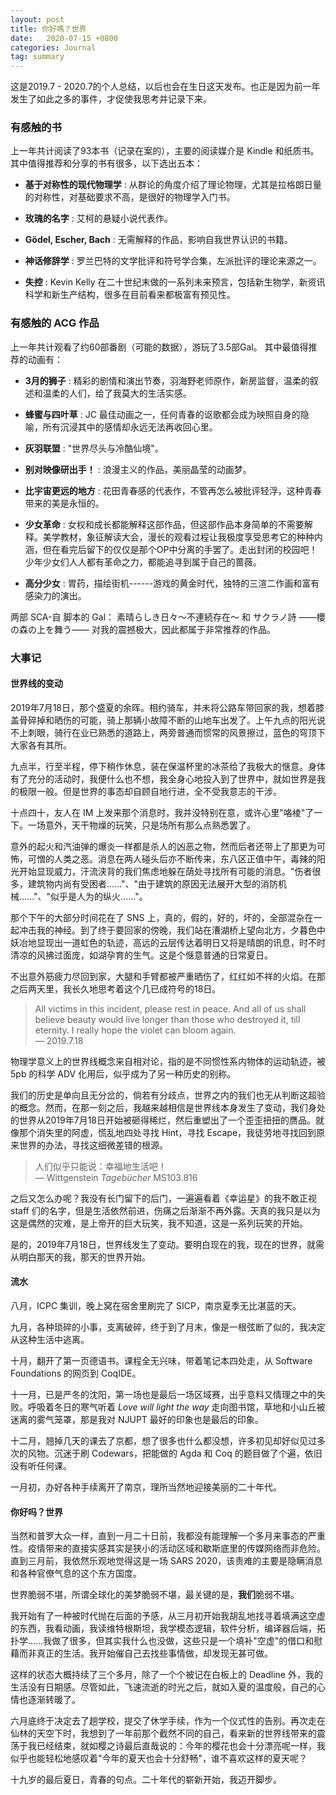 ```yaml
---
layout: post
title: 你好嗎？世界
date:   2020-07-15 +0800
categories: Journal
tag: summary
---
```


这是2019.7 - 2020.7的个人总结，以后也会在生日这天发布。也正是因为前一年发生了如此之多的事件，才促使我思考并记录下来。

### 有感触的书

上一年共计阅读了93本书（记录在案的），主要的阅读媒介是 Kindle 和纸质书。
其中值得推荐和分享的书有很多，以下选出五本：

* **基于对称性的现代物理学** : 从群论的角度介绍了理论物理，尤其是拉格朗日量的对称性，对基础要求不高，是很好的物理学入门书。

* **玫瑰的名字** : 艾柯的悬疑小说代表作。

* **Gödel, Escher, Bach** : 无需解释的作品，影响自我世界认识的书籍。

* **神话修辞学** : 罗兰巴特的文学批评和符号学合集，左派批评的理论来源之一。

* **失控** : Kevin Kelly 在二十世纪末做的一系列未来预言，包括新生物学，新资讯科学和新生产结构，很多在目前看来都极富有预见性。

### 有感触的 ACG 作品

上一年共计观看了约60部番剧（可能的数据），游玩了3.5部Gal。
其中最值得推荐的动画有：

* **3月的狮子** : 精彩的剧情和演出节奏，羽海野老师原作，新房监督，温柔的叙述和温柔的人们，给了我莫大的生活实感。

* **蜂蜜与四叶草** : JC 最佳动画之一，任何青春的讴歌都会成为映照自身的隐喻，所有沉浸其中的感情却永远无法再收回心里。

* **灰羽联盟** : "世界尽头与冷酷仙境"。

* **别对映像研出手！** : 浪漫主义的作品，美丽晶莹的动画梦。

* **比宇宙更远的地方** : 花田青春感的代表作，不管再怎么被批评轻浮，这种青春带来的美是永恒的。

* **少女革命** : 女权和成长都能解释这部作品，但这部作品本身简单的不需要解释。美学教材，象征解读大会，漫长的观看过程让我极度享受思考它的种种内涵，但在看完后留下的仅仅是那个OP中分离的手罢了。走出封闭的校园吧！少年少女们人人都有革命之力，都能追寻到属于自己的蔷薇。

* **高分少女** : 胃药，描绘街机------游戏的黄金时代，独特的三渲二作画和富有感染力的演出。

两部 SCA-自 脚本的 Gal： 素晴らしき日々～不連続存在～ 和 サクラノ詩 ——櫻の森の上を舞う—— 对我的震撼极大，因此都属于非常推荐的作品。

### 大事记

#### 世界线的变动

2019年7月18日，那个盛夏的余晖。相约骑车，并未将公路车带回家的我，想着膝盖骨碎掉和晒伤的可能，骑上那辆小故障不断的山地车出发了。上午九点的阳光说不上刺眼，骑行在业已熟悉的道路上，两旁普通而惯常的风景擦过，蓝色的穹顶下大家各有其所。

九点半，行至半程，停下稍作休息，装在保温杯里的冰茶给了我极大的惬意。身体有了充分的活动时，我便什么也不想，我全身心地投入到了世界中，就如世界是我的极限一般。但是世界的事态却自顾自地行进，全不受我意志的干涉。

十点四十，友人在 IM 上发来那个消息时，我并没特别在意，或许心里"咯棱"了一下。一场意外，天干物燥的玩笑，只是场所有那么点熟悉罢了。

意外的起火和汽油弹的爆炎一样都是杀人的凶恶之物，然而后者还带上了那更为可怖，可憎的人类之恶。消息在两人碰头后亦不断传来，东八区正值中午，毒辣的阳光开始显现威力，汗流浃背的我们焦虑地躲在荫处寻找所有可能的消息。"伤者很多，建筑物内尚有受困者......"、"由于建筑的原因无法展开大型的消防机械......"、"似乎是人为的纵火......"。

那个下午的大部分时间花在了 SNS 上，真的，假的，好的，坏的，全部混杂在一起冲击我的神经。到了终于要回家的傍晚，我们站在漕湖桥上望向北方，夕暮色中妖冶地显现出一道虹色的轨迹，高远的云层传达着明日又将是晴朗的讯息，时不时清凉的风拂过面庞，如湖孕育的生气。这是个惬意普通的日常夏日。

不出意外筋疲力尽回到家，大腿和手臂都被严重晒伤了，红红如不祥的火焰。在那之后两天里，我长久地思考着这个几已成符号的18日。

> All victims in this incident, please rest in peace. And all of us shall believe beauty would live longer than those who destroyed it, till eternity. I really hope the violet can bloom again.<br>— 2019.7.18

物理学意义上的世界线概念来自相对论，指的是不同惯性系内物体的运动轨迹，被 5pb 的科学 ADV 化用后，似乎成为了另一种历史的别称。

我们的历史是单向且无分岔的，倘若有分歧点，世界之内的我们也无从判断这超验的概念。然而，在那一刻之后，我越来越相信是世界线本身发生了变动，我们身处的世界从2019年7月18日开始被砸得稀烂，然后重塑出了一个歪歪扭扭的赝品。就像那个消失里的阿虚，慌乱地四处寻找 Hint，寻找 Escape，我徒劳地寻找回到原来世界的办法，寻找这细微差错的根源。

> 人们似乎只能说：幸福地生活吧！<br>— Wittgenstein *Tagebücher* MS103.816

之后又怎么办呢？我没有长门留下的后门，一遍遍看着《幸运星》的我不敢正视 staff 们的名字，但是生活依然前进，伤痛之后渐渐不再外露。天真的我只是以为这是偶然的灾难，是上帝开的巨大玩笑，我不知道，这是一系列玩笑的开始。

是的，2019年7月18日，世界线发生了变动。要明白现在的我，现在的世界，就需从明白那天的我，那天的世界开始。

#### 流水

八月，ICPC 集训，晚上窝在宿舍里刷完了 SICP，南京夏季无比湛蓝的天。

九月，各种琐碎的小事，支离破碎，终于到了月末，像是一根弦断了似的，我决定从这种生活中逃离。

十月，翻开了第一页德语书。课程全无兴味，带着笔记本四处走，从 Software Foundations 的网页到 CoqIDE。

十一月，已是严冬的沈阳，第一场也是最后一场区域赛，出乎意料又情理之中的失败。呼吸着冬日的寒气听着 *Love will light the way* 走向图书馆，草地和小山丘被迷离的雾气笼罩，那是我对 NJUPT 最好的印象也是最后的印象。

十二月，翘掉几天的课去了京都，想了很多也什么都没想，许多初见却好似见过多次的风物。沉迷于刷 Codewars，把能做的 Agda 和 Coq 的题目做了个遍，依旧没有听任何课。

一月初，办好各种手续离开了南京，理所当然地迎接美丽的二十年代。

#### 你好吗？世界

当然和普罗大众一样，直到一月二十日前，我都没有能理解一个多月来事态的严重性。疫情带来的直接实感其实是狭小的活动区域和歇斯底里的传媒网络而非危险。直到三月前，我依然乐观地觉得这是一场
SARS 2020，该责难的主要是隐瞒消息和各种官僚气息的这个东方国度。

世界脆弱不堪，所谓全球化的美梦脆弱不堪，最关键的是，**我们**脆弱不堪。

我开始有了一种被时代抛在后面的予感，从三月初开始我胡乱地找寻着填满这空虚的东西，我看动画，我读维特根斯坦，我学模态逻辑，软件分析，编译器后端，拓扑学......我做了很多，但其实我什么也没做，这些只是一个填补"空虚"的借口和慰藉而非真正的生活。我开始催自己去找些事情做，却发现无甚可做。

这样的状态大概持续了三个多月，除了一个个被记在白板上的 Deadline 外，我的生活没有日期感。尽管如此，飞速流逝的时光之后，就如入夏的温度般，自己的心情也逐渐转暖了。

六月底终于决定去了趟学校，提交了休学手续，作为一个仪式性的告别。再次走在仙林的天空下时，我想到了一年前那个截然不同的自己，看来新的世界线带来的震荡于我已经结束，就如樱之诗最后直哉说的：今年的樱花也会十分漂亮呢一样，我似乎也能轻松地感叹着"今年的夏天也会十分舒畅"，谁不喜欢这样的夏天呢？

十九岁的最后夏日，青春的句点。二十年代的崭新开始，我迈开脚步。
